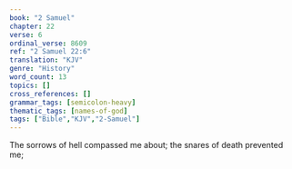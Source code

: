 ```yaml
---
book: "2 Samuel"
chapter: 22
verse: 6
ordinal_verse: 8609
ref: "2 Samuel 22:6"
translation: "KJV"
genre: "History"
word_count: 13
topics: []
cross_references: []
grammar_tags: [semicolon-heavy]
thematic_tags: [names-of-god]
tags: ["Bible","KJV","2-Samuel"]
---
```

The sorrows of hell compassed me about; the snares of death prevented me;
